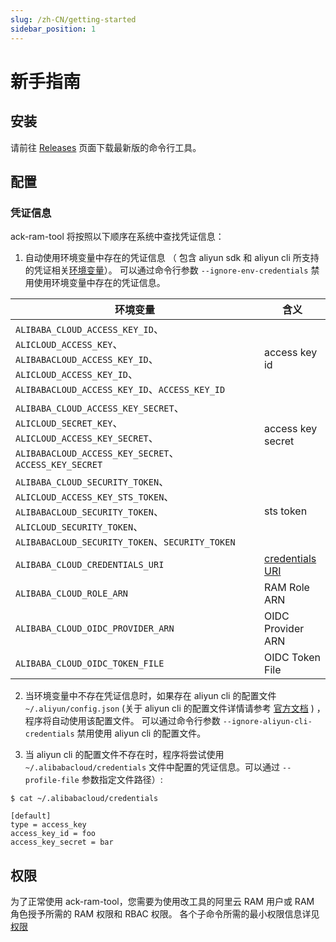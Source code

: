```yaml
---
slug: /zh-CN/getting-started
sidebar_position: 1
---
```


# 新手指南


## 安装

请前往 [Releases](https://github.com/AliyunContainerService/ack-ram-tool/releases) 页面下载最新版的命令行工具。


## 配置

### 凭证信息


ack-ram-tool 将按照以下顺序在系统中查找凭证信息：

1. 自动使用环境变量中存在的凭证信息 （
   包含 aliyun sdk 和 aliyun cli 所支持的凭证相关[环境变量](https://github.com/aliyun/aliyun-cli#support-for-environment-variables)）。
   可以通过命令行参数 `--ignore-env-credentials` 禁用使用环境变量中存在的凭证信息。

| 环境变量                                                                                                                                                                  | 含义                                                                          |
|-----------------------------------------------------------------------------------------------------------------------------------------------------------------------|-----------------------------------------------------------------------------|
| `ALIBABA_CLOUD_ACCESS_KEY_ID`、`ALICLOUD_ACCESS_KEY`、`ALIBABACLOUD_ACCESS_KEY_ID`、`ALICLOUD_ACCESS_KEY_ID`、`ALIBABACLOUD_ACCESS_KEY_ID`、`ACCESS_KEY_ID`                | access key id                                                               |
| `ALIBABA_CLOUD_ACCESS_KEY_SECRET`、`ALICLOUD_SECRET_KEY`、`ALICLOUD_ACCESS_KEY_SECRET`、`ALIBABACLOUD_ACCESS_KEY_SECRET`、`ACCESS_KEY_SECRET`                             | access key secret                                                           |
| `ALIBABA_CLOUD_SECURITY_TOKEN`、`ALICLOUD_ACCESS_KEY_STS_TOKEN`、`ALIBABACLOUD_SECURITY_TOKEN`、`ALICLOUD_SECURITY_TOKEN`、`ALIBABACLOUD_SECURITY_TOKEN`、`SECURITY_TOKEN` | sts token                                                                   |
| `ALIBABA_CLOUD_CREDENTIALS_URI`                                                                                                                                       | [credentials URI](https://github.com/aliyun/aliyun-cli#use-credentials-uri) |
| `ALIBABA_CLOUD_ROLE_ARN`                                                                                                                                              | RAM Role ARN                                                                |
| `ALIBABA_CLOUD_OIDC_PROVIDER_ARN`                                                                                                                                     | OIDC Provider ARN                                                           |
| `ALIBABA_CLOUD_OIDC_TOKEN_FILE`                                                                                                                                       | OIDC Token File                                                             |


2. 当环境变量中不存在凭证信息时，如果存在 aliyun cli 的配置文件 ``~/.aliyun/config.json`` (关于 aliyun cli 的配置文件详情请参考
   [官方文档](https://www.alibabacloud.com/help/doc-detail/110341.htm) ) ，程序将自动使用该配置文件。
   可以通过命令行参数 `--ignore-aliyun-cli-credentials` 禁用使用 aliyun cli 的配置文件。

3. 当 aliyun cli 的配置文件不存在时，程序将尝试使用 ``~/.alibabacloud/credentials`` 文件中配置的凭证信息。可以通过 ``--profile-file`` 参数指定文件路径）:

```
$ cat ~/.alibabacloud/credentials

[default]
type = access_key
access_key_id = foo
access_key_secret = bar
```


## 权限

为了正常使用 ack-ram-tool，您需要为使用改工具的阿里云 RAM 用户或 RAM 角色授予所需的 RAM 权限和 RBAC 权限。
各个子命令所需的最小权限信息详见 [权限](permissions)
